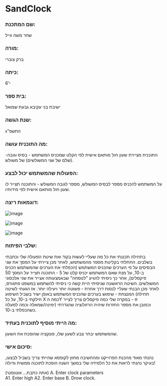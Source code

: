 # SandClock
### שם המתכנת: 
שחר משה ווייל
### מורה:
ברק צוברי
### כיתה:
י'6
### בית ספר:
ישיבת בני עקיבא גבעת שמואל
### שנת הגשה:
התשפ"ג
### מה התוכנית עושה:
התוכנית מציירת שעון חול מותאם אישית לפי הקלט שמכניס המשתמש - בסיס וגובה-(שלם של שני המשולשים) של משולש. 
### הפעולות שהמשתמש יכול לבצע:
על המשתמש להכניס מספר לבסיס המשולש, מספר לגובה המשולש - והתוכנה תצייר לו שעון חול מותאם אישית לפי מידותיו. 
### דוגמאות ריצה:
![image](https://github.com/baraksu/SandClock/assets/133051576/ee303543-c6b2-4b4a-add1-87b6cea49c7f)

![image](https://github.com/baraksu/SandClock/assets/133051576/a47cc60b-7bd6-4c0e-a46d-9c71b71f321c)

![image](https://github.com/baraksu/SandClock/assets/133051576/3d92d065-d9cd-4986-aa00-31895bb9d92d)


### שלבי הפיתוח:
בתחילה תכננתי את כל מה שעליי לעשות בקוד ואת שיטת הפעולה שלי וכתבתי בשלבים. התחלתי בקליטת מספר מהמשתמש, לאחר מכן ציירתי על המסך את שני הבסיסים על פי הערכים שהכניס המשתמש (הכפלתי את הערכים שהמשתמש הכניס ב-10, על מנת שאם המשתמש יכניס קלט של 5 - התוכנה תצייר על המסך 50 פיקסלים), אחר כך ניסיתי להגיע "לנוסחה" שבאמצעותה אצייר את שני אלכסוני המשולשים. השיטה הראשונה שניסיתי היית קשה כי ניסיתי להשתמש במשפט פתגורס, לאחר מכן הבנתי שעליי לנסות דרך אחרת - פשוטה יותר ויעילה יותר. אז הגעתי לשיטה המנצחת - שימוש בערכים שהכניס המשתמש באופן ישיר בשביל השיפוע (תחילה חילקתי ב-10, על כל X כמה הY זז - במקרה שלי כמה פיקסלים צריך לצייר ימינה/שמאלה וכמה למעלה) וכמובן את מספר החזרות שיהיה הרזולוציה שהגדרתי כשהכפלתי ב-10.  
### מה הייתי מוסיף לתוכנית בעתיד:
שהמשתמש יבחר צבע לשעון שלו, פונקציה שהופכת את השעון. 
### סיכום אישי:
נהנתי מאוד מהכנת הפרוייקט ומהחשיבה מחוץ לקופסא שהייתי צריך בשביל לבצעו, בעיקר נהנתי לראות את כל הלמידה שלי במשך השנה הופכת לתוכנה ממשית גדולה! 



(אתה כתבת... אוטומטי)
A. Enter clock parameters  
A1.  Enter high
A2. Enter base
B. Drow clock. 


